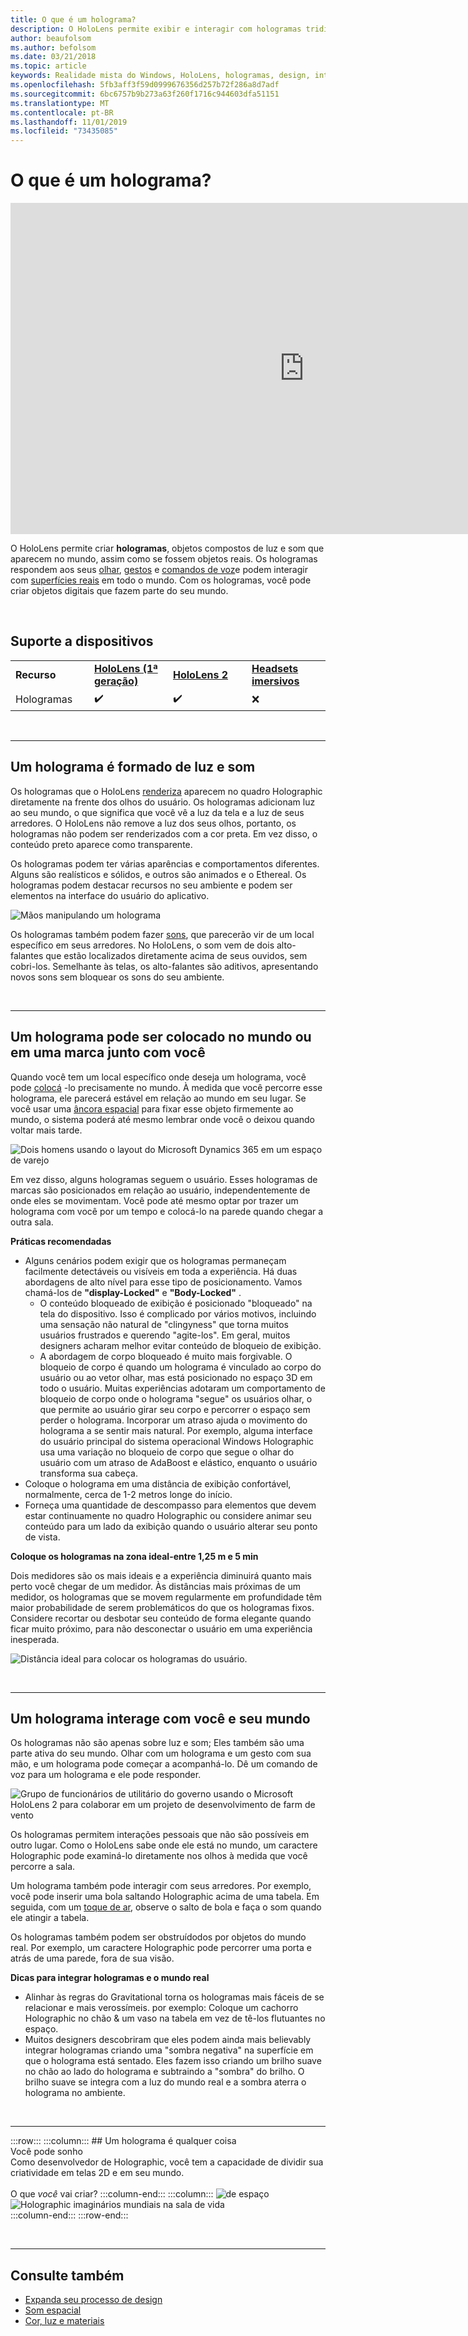```yaml
---
title: O que é um holograma?
description: O HoloLens permite exibir e interagir com hologramas tridimensionais, objetos compostos de luz e som que aparecem no mundo todo.
author: beaufolsom
ms.author: befolsom
ms.date: 03/21/2018
ms.topic: article
keywords: Realidade mista do Windows, HoloLens, hologramas, design, interação
ms.openlocfilehash: 5fb3aff3f59d0999676356d257b72f286a8d7adf
ms.sourcegitcommit: 6bc6757b9b273a63f260f1716c944603dfa51151
ms.translationtype: MT
ms.contentlocale: pt-BR
ms.lasthandoff: 11/01/2019
ms.locfileid: "73435085"
---
```

# <a name="what-is-a-hologram"></a>O que é um holograma?

<iframe width="940" height="530" src="https://www.youtube.com/embed/MVXH5V8MVQo" frameborder="0" allow="accelerometer; autoplay; encrypted-media; gyroscope; picture-in-picture" allowfullscreen></iframe>


O HoloLens permite criar **hologramas**, objetos compostos de luz e som que aparecem no mundo, assim como se fossem objetos reais. Os hologramas respondem aos seus [olhar](gaze-and-commit.md), [gestos](gaze-and-commit.md#composite-gestures) e [comandos de voz](voice-input.md)e podem interagir com [superfícies reais](spatial-mapping.md) em todo o mundo. Com os hologramas, você pode criar objetos digitais que fazem parte do seu mundo.

<br>


## <a name="device-support"></a>Suporte a dispositivos

<table>
    <colgroup>
    <col width="25%" />
    <col width="25%" />
    <col width="25%" />
    <col width="25%" />
    </colgroup>
    <tr>
        <td><strong>Recurso</strong></td>
        <td><a href="hololens-hardware-details.md"><strong>HoloLens (1ª geração)</strong></a></td>
        <td><a href="https://docs.microsoft.com/hololens/hololens2-hardware"><strong>HoloLens 2</strong></td>
        <td><a href="immersive-headset-hardware-details.md"><strong>Headsets imersivos</strong></a></td>
    </tr>
     <tr>
        <td>Hologramas</td>
        <td>✔️</td>
        <td>✔️</td>
        <td>❌</td>
    </tr>
</table>

<br>

---

## <a name="a-hologram-is-made-of-light-and-sound"></a>Um holograma é formado de luz e som

Os hologramas que o HoloLens [renderiza](rendering.md) aparecem no quadro Holographic diretamente na frente dos olhos do usuário. Os hologramas adicionam luz ao seu mundo, o que significa que você vê a luz da tela e a luz de seus arredores. O HoloLens não remove a luz dos seus olhos, portanto, os hologramas não podem ser renderizados com a cor preta. Em vez disso, o conteúdo preto aparece como transparente.

Os hologramas podem ter várias aparências e comportamentos diferentes. Alguns são realísticos e sólidos, e outros são animados e o Ethereal. Os hologramas podem destacar recursos no seu ambiente e podem ser elementos na interface do usuário do aplicativo.

![Mãos manipulando um holograma](images/hologram-hands-940px.jpg)

Os hologramas também podem fazer [sons](spatial-sound.md), que parecerão vir de um local específico em seus arredores. No HoloLens, o som vem de dois alto-falantes que estão localizados diretamente acima de seus ouvidos, sem cobri-los. Semelhante às telas, os alto-falantes são aditivos, apresentando novos sons sem bloquear os sons do seu ambiente.

<br>

---

## <a name="a-hologram-can-be-placed-in-the-world-or-tag-along-with-you"></a>Um holograma pode ser colocado no mundo ou em uma marca junto com você

Quando você tem um local específico onde deseja um holograma, você pode [colocá](coordinate-systems.md) -lo precisamente no mundo. À medida que você percorre esse holograma, ele parecerá estável em relação ao mundo em seu lugar. Se você usar uma [âncora espacial](coordinate-systems.md#spatial-anchors) para fixar esse objeto firmemente ao mundo, o sistema poderá até mesmo lembrar onde você o deixou quando voltar mais tarde.

![Dois homens usando o layout do Microsoft Dynamics 365 em um espaço de varejo](images/HLS19_retailLayoutHologram_001-940px.jpg)

Em vez disso, alguns hologramas seguem o usuário. Esses hologramas de marcas são posicionados em relação ao usuário, independentemente de onde eles se movimentam. Você pode até mesmo optar por trazer um holograma com você por um tempo e colocá-lo na parede quando chegar a outra sala.

**Práticas recomendadas**
* Alguns cenários podem exigir que os hologramas permaneçam facilmente detectáveis ou visíveis em toda a experiência. Há duas abordagens de alto nível para esse tipo de posicionamento. Vamos chamá-los de **"display-Locked"** e **"Body-Locked"** .
   * O conteúdo bloqueado de exibição é posicionado "bloqueado" na tela do dispositivo. Isso é complicado por vários motivos, incluindo uma sensação não natural de "clingyness" que torna muitos usuários frustrados e querendo "agite-los". Em geral, muitos designers acharam melhor evitar conteúdo de bloqueio de exibição.
   * A abordagem de corpo bloqueado é muito mais forgivable. O bloqueio de corpo é quando um holograma é vinculado ao corpo do usuário ou ao vetor olhar, mas está posicionado no espaço 3D em todo o usuário. Muitas experiências adotaram um comportamento de bloqueio de corpo onde o holograma "segue" os usuários olhar, o que permite ao usuário girar seu corpo e percorrer o espaço sem perder o holograma. Incorporar um atraso ajuda o movimento do holograma a se sentir mais natural. Por exemplo, alguma interface do usuário principal do sistema operacional Windows Holographic usa uma variação no bloqueio de corpo que segue o olhar do usuário com um atraso de AdaBoost e elástico, enquanto o usuário transforma sua cabeça.
* Coloque o holograma em uma distância de exibição confortável, normalmente, cerca de 1-2 metros longe do início.
* Forneça uma quantidade de descompasso para elementos que devem estar continuamente no quadro Holographic ou considere animar seu conteúdo para um lado da exibição quando o usuário alterar seu ponto de vista.

**Coloque os hologramas na zona ideal-entre 1,25 m e 5 min**

Dois medidores são os mais ideais e a experiência diminuirá quanto mais perto você chegar de um medidor. Às distâncias mais próximas de um medidor, os hologramas que se movem regularmente em profundidade têm maior probabilidade de serem problemáticos do que os hologramas fixos. Considere recortar ou desbotar seu conteúdo de forma elegante quando ficar muito próximo, para não desconectar o usuário em uma experiência inesperada.

![Distância ideal para colocar os hologramas do usuário.](images/distanceguiderendering-950px.png)

<br>

---


## <a name="a-hologram-interacts-with-you-and-your-world"></a>Um holograma interage com você e seu mundo

Os hologramas não são apenas sobre luz e som; Eles também são uma parte ativa do seu mundo. Olhar com um holograma e um gesto com sua mão, e um holograma pode começar a acompanhá-lo. Dê um comando de voz para um holograma e ele pode responder.

![Grupo de funcionários de utilitário do governo usando o Microsoft HoloLens 2 para colaborar em um projeto de desenvolvimento de farm de vento](images/HLS19_governmentUtilitiesHologram_001-940px.jpg)

Os hologramas permitem interações pessoais que não são possíveis em outro lugar. Como o HoloLens sabe onde ele está no mundo, um caractere Holographic pode examiná-lo diretamente nos olhos à medida que você percorre a sala.

Um holograma também pode interagir com seus arredores. Por exemplo, você pode inserir uma bola saltando Holographic acima de uma tabela. Em seguida, com um [toque de ar](gaze-and-commit.md#composite-gestures), observe o salto de bola e faça o som quando ele atingir a tabela.

Os hologramas também podem ser obstruídodos por objetos do mundo real. Por exemplo, um caractere Holographic pode percorrer uma porta e atrás de uma parede, fora de sua visão.

**Dicas para integrar hologramas e o mundo real**
* Alinhar às regras do Gravitational torna os hologramas mais fáceis de se relacionar e mais verossímeis. por exemplo: Coloque um cachorro Holographic no chão & um vaso na tabela em vez de tê-los flutuantes no espaço.
* Muitos designers descobriram que eles podem ainda mais believably integrar hologramas criando uma "sombra negativa" na superfície em que o holograma está sentado. Eles fazem isso criando um brilho suave no chão ao lado do holograma e subtraindo a "sombra" do brilho. O brilho suave se integra com a luz do mundo real e a sombra aterra o holograma no ambiente.

<br>

---

:::row:::
    :::column:::
        ## <a name="a-hologram-is-whatever-bryou-can-dream-upbr"></a>Um holograma é qualquer coisa <br>Você pode sonho<br>
        Como desenvolvedor de Holographic, você tem a capacidade de dividir sua criatividade em telas 2D e em seu mundo.<br><br>
        O que *você* vai criar?
    :::column-end:::
        :::column:::
        ![de espaço](images/spacer-20x582.png)<br>
       ![Holographic imaginários mundiais na sala de vida](images/designoverview.jpg)<br>
    :::column-end:::
:::row-end:::

<br>

---


## <a name="see-also"></a>Consulte também
* [Expanda seu processo de design](case-study-expanding-the-design-process-for-mixed-reality.md)
* [Som espacial](spatial-sound.md)
* [Cor, luz e materiais](color,-light-and-materials.md)
